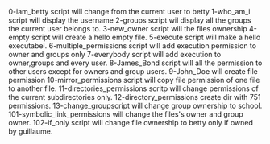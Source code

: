 
0-iam_betty script will change from the current user to betty
1-who_am_i script will display the username
2-groups script wil display all the groups the current user belongs to.
3-new_owner script will the files ownership 
4-empty script will create a hello empty file.
5-execute script will make a hello executabel.
6-multiple_permissions script will add execution permission to owner and groups only
7-everybody script will add execution to owner,groups and every user.
8-James_Bond script will all the permission to other users except for owners and group users.
9-John_Doe will create file permission
10-mirror_permissions script will copy file permission of one file to another file.
11-directories_permissions scritp will change permissions of the current subdirectories only.
12-directory_permissions create dir with 751 permissions.
13-change_groupscript will change group ownership to school.
101-symbolic_link_permissions will change the files's owner and group owner.
102-if_only script will change file ownership to betty only if owned by guillaume.
